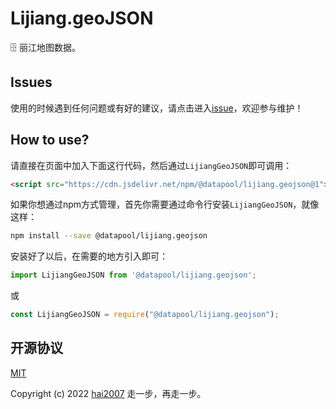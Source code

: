 # Lijiang.geoJSON
🗄️ 丽江地图数据。

## Issues
使用的时候遇到任何问题或有好的建议，请点击进入[issue](https://github.com/hai2007/datapool/issues)，欢迎参与维护！

## How to use?

请直接在页面中加入下面这行代码，然后通过```LijiangGeoJSON```即可调用：

```html
<script src="https://cdn.jsdelivr.net/npm/@datapool/lijiang.geojson@1"></script>
```

如果你想通过npm方式管理，首先你需要通过命令行安装``````LijiangGeoJSON``````，就像这样：

```bash
npm install --save @datapool/lijiang.geojson
```

安装好了以后，在需要的地方引入即可：

```js
import LijiangGeoJSON from '@datapool/lijiang.geojson';
```

或

```js
const LijiangGeoJSON = require("@datapool/lijiang.geojson");
```

开源协议
---------------------------------------
[MIT](https://github.com/hai2007/datapool/blob/master/LICENSE)

Copyright (c) 2022 [hai2007](https://hai2007.gitee.io/sweethome/) 走一步，再走一步。
